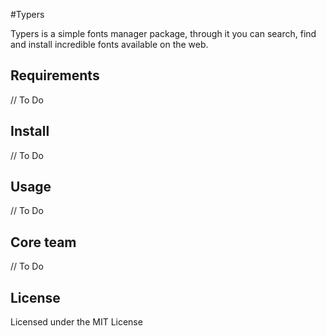 #Typers

Typers is a simple fonts manager package, through it you can search, find and install incredible fonts available on the web.

## Requirements

// To Do

## Install

// To Do

## Usage

// To Do

## Core team

// To Do

## License

Licensed under the MIT License
